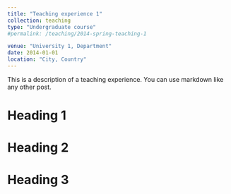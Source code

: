 ```yaml
---
title: "Teaching experience 1"
collection: teaching
type: "Undergraduate course"
#permalink: /teaching/2014-spring-teaching-1

venue: "University 1, Department"
date: 2014-01-01
location: "City, Country"
---
```


This is a description of a teaching experience. You can use markdown like any other post.

Heading 1
======

Heading 2
======

Heading 3
======
